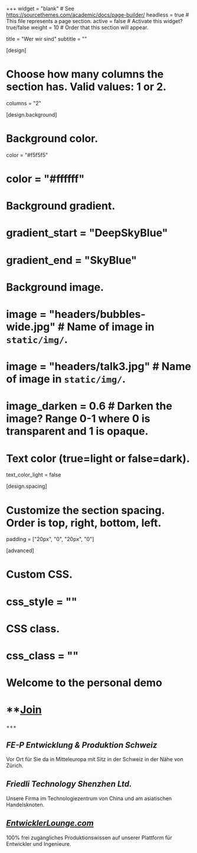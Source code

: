 +++
widget = "blank"  # See https://sourcethemes.com/academic/docs/page-builder/
headless = true  # This file represents a page section.
active = false  # Activate this widget? true/false
weight = 10  # Order that this section will appear.

title = "Wer wir sind"
subtitle = ""

[design]
  # Choose how many columns the section has. Valid values: 1 or 2.
  columns = "2"

[design.background]
  # Background color.
  color = "#f5f5f5"
  # color = "#ffffff"
  # Background gradient.
  # gradient_start = "DeepSkyBlue"
  # gradient_end = "SkyBlue"
  # Background image.
  # image = "headers/bubbles-wide.jpg"  # Name of image in `static/img/`.
  # image = "headers/talk3.jpg"  # Name of image in `static/img/`.
  # image_darken = 0.6  # Darken the image? Range 0-1 where 0 is transparent and 1 is opaque.

  # Text color (true=light or false=dark).
  text_color_light = false

[design.spacing]
  # Customize the section spacing. Order is top, right, bottom, left.
  padding = ["20px", "0", "20px", "0"]

[advanced]
 # Custom CSS. 
 # css_style = ""
 
 # CSS class.
 # css_class = ""

# Welcome to the **personal demo**
# **[Join](https://sourcethemes.com/academic/docs/install/)


+++


## _**F**E-P Entwicklung & Produktion Schweiz_

Vor Ort für Sie da in Mitteleuropa mit Sitz in der Schweiz in der Nähe von Zürich.

## _**F**riedli Technology Shenzhen Ltd._
Unsere Firma im Technologiezentrum von China und am asiatischen Handelsknoten.
 
## [_Entwickler**Lounge**.com_](https://www.EntwicklerLounge.com)
100% frei zugängliches Produktionswissen auf unserer Plattform für Entwickler und Ingenieure.
